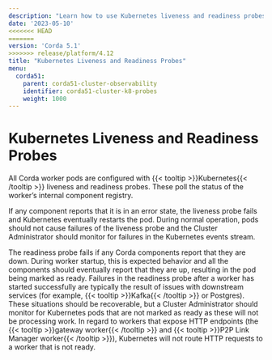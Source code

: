 ```yaml
---
description: "Learn how to use Kubernetes liveness and readiness probes with Corda."
date: '2023-05-10'
<<<<<<< HEAD
=======
version: 'Corda 5.1'
>>>>>>> release/platform/4.12
title: "Kubernetes Liveness and Readiness Probes"
menu:
  corda51:
    parent: corda51-cluster-observability
    identifier: corda51-cluster-k8-probes
    weight: 1000
---
```

# Kubernetes Liveness and Readiness Probes

All Corda worker pods are configured with {{< tooltip >}}Kubernetes{{< /tooltip >}} liveness and readiness probes.
These poll the status of the worker’s internal component registry.

If any component reports that it is in an error state, the liveness probe fails and Kubernetes eventually restarts the pod.
During normal operation, pods should not cause failures of the liveness probe and the Cluster Administrator should monitor for failures in the Kubernetes events stream.

The readiness probe fails if any Corda components report that they are down.
During worker startup, this is expected behavior and all the components should eventually report that they are up, resulting in the pod being marked as ready. Failures in the readiness probe after a worker has started successfully are typically the result of issues with downstream services (for example, {{< tooltip >}}Kafka{{< /tooltip >}} or Postgres).
These situations should be recoverable, but a Cluster Administrator should monitor for Kubernetes pods that are not marked as ready as these will not be processing work.
In regard to workers that expose HTTP endpoints (the {{< tooltip >}}gateway worker{{< /tooltip >}} and {{< tooltip >}}P2P Link Manager worker{{< /tooltip >}}), Kubernetes will not route HTTP requests to a worker that is not ready.

